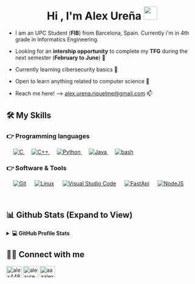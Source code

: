 <h1 align="center">Hi , I'm Alex Ureña <img src="https://media.giphy.com/media/hvRJCLFzcasrR4ia7z/giphy.gif" width="35"></h1>

* I am an UPC Student (**FIB**) from Barcelona, Spain. Currently i'm in 4th grade in Informatics Engineering.

* Looking for an **intership opportunity** to complete my **TFG** during the next semester (**February to June**) 👀

* Currently learning cibersecurity basics 🚀

* Open to learn anything related to computer science 🤩

* Reach me here! --> alex.urena.riquelme@gmail.com 📫

## 🛠️ My Skills
### 👉 Programming languages
<p align="left"> 
  &emsp; 
  <a href="https://www.cprogramming.com/" target="_blank"> 
    <img alt="C" src="https://img.shields.io/badge/C%20-%232370ED.svg?logo=c&logoColor=white">
  </a> 
  &emsp;
  <a href="https://www.w3schools.com/cpp/" target="_blank"> 
    <img alt="C++" src="https://img.shields.io/badge/C++%20-%2300599C.svg?logo=c%2B%2B&logoColor=white">
  </a>
  &emsp;
   <a href="https://www.python.org" target="_blank">
    <img alt="Python" src="https://img.shields.io/badge/Python%20-%2314354C.svg?logo=python&logoColor=white">
  </a>
  &emsp;
  <a href="https://www.java.com" target="_blank"><img alt="Java" src="https://img.shields.io/badge/Java-%23007396.svg?logo=java&logoColor=white"> </a>
  &emsp;
  <a href="#"><img alt="bash" src="https://img.shields.io/badge/Bash-black?style=plastic&logo=gnubash&logoColor=white&logoSize=auto"> </a>
</p>
  
### 👉 Software & Tools
<p>
  &emsp;
    <a href="#"><img alt="Git" src="https://img.shields.io/badge/Git%20-%23F05033.svg?logo=git&logoColor=white"></a>
  &emsp;
    <a href="#"><img alt="Linux" src="https://img.shields.io/badge/Linux-FCC624?style=flat&logo=linux&logoColor=black"></a>
  &emsp;
    <a href="#"><img alt="Visual Studio Code" src="https://img.shields.io/badge/Visual%20Studio%20Code-0078d7.svg?logo=visual-studio-code&logoColor=white"></a>
  &emsp;
    <a href="#"><img alt="FastApi" src="https://img.shields.io/badge/FastApi-Green?style=plastic&logo=fastapi&logoColor=white&logoSize=auto"></a>
  &emsp;
    <a href="#"><img alt="NodeJS" src="https://img.shields.io/badge/NodeJS-red?style=plastic&logo=nodedotjs&logoColor=white&logoSize=auto"></a>
</p>


<br/>

## 📊 Github Stats (Expand to View) 
<details> 
  <summary><b>💻 GitHub Profile Stats</b></summary>
  <br/>
  <p align="center">
    <a href="https://github.com/anuraghazra/github-readme-stats"><img alt="Candida's Github Stats" src="https://github-readme-stats.vercel.app/api?username=alexitopiraton&show_icons=true&count_private=true&theme=algolia" height="192px"/></a>
<br/>
  &nbsp;
	  <img src="https://github-readme-stats.vercel.app/api/top-langs?username=alexitopiraton&show_icons=true&locale=en&layout=compact&theme=algolia" alt="candida18" height="192px"/>
  <br/>
  <b>Note:</b> Top languages is only a metric of the languages my public code consists of and doesn't reflect experience or skill level.
    <br><br>
    <a href="https://github.com/ryo-ma/github-profile-trophy"><img src="https://github-profile-trophy.vercel.app/?username=alexitopiraton&theme=dracula&column=7" alt="alexitopiraton" /></a>
  </p>
</details>





## 🙋‍♀️ Connect with me
<a href="#" target="blank"><img align="center" src="https://raw.githubusercontent.com/rahuldkjain/github-profile-readme-generator/master/src/images/icons/Social/discord.svg" alt="alex448" height="30" width="40" /></a>
<a href="https://www.linkedin.com/in/alex-ure%C3%B1a-riquelme/" target="blank"><img align="center" src="https://raw.githubusercontent.com/rahuldkjain/github-profile-readme-generator/master/src/images/icons/Social/linked-in-alt.svg" alt="alexurenariquelme" height="30" width="40" /></a>
<a href="https://www.instagram.com/aaaalex_02/" target="blank"><img align="center" src="https://raw.githubusercontent.com/rahuldkjain/github-profile-readme-generator/master/src/images/icons/Social/instagram.svg" alt="aaaalex_02" height="30" width="40" /></a>

<!--
**alexitopiraton/alexitopiraton** is a ✨ _special_ ✨ repository because its `README.md` (this file) appears on your GitHub profile.

Here are some ideas to get you started:

- 🔭 I’m currently working on ...
- 🌱 I’m currently learning ...
- 👯 I’m looking to collaborate on ...
- 🤔 I’m looking for help with ...
- 💬 Ask me about ...
- 📫 How to reach me: ...
- 😄 Pronouns: ...
- ⚡ Fun fact: ...
-->
